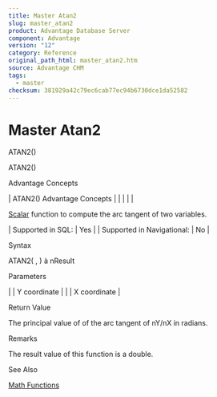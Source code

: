 ```yaml
---
title: Master Atan2
slug: master_atan2
product: Advantage Database Server
component: Advantage
version: "12"
category: Reference
original_path_html: master_atan2.htm
source: Advantage CHM
tags:
  - master
checksum: 381929a42c79ec6cab77ec94b6730dce1da52582
---
```


# Master Atan2

ATAN2()

ATAN2()

Advantage Concepts

| ATAN2()  Advantage Concepts |  |  |  |  |

[Scalar](master_supported_scalar_functions.md) function to compute the arc tangent of two variables.

| Supported in SQL: | Yes |
| Supported in Navigational: | No |

Syntax

ATAN2( <nY>, <nX> ) à nResult

Parameters

| <nY> | Y coordinate |
| <nX> | X coordinate |

Return Value

The principal value of of the arc tangent of nY/nX in radians.

Remarks

The result value of this function is a double.

See Also

[Math Functions](master_math_functions.md)
